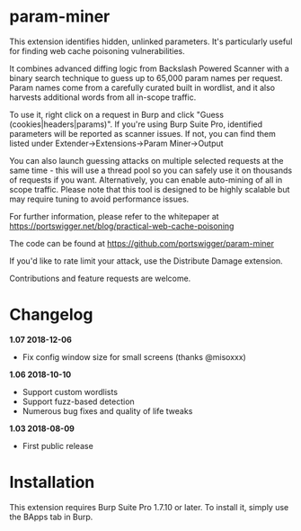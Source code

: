 # param-miner

This extension identifies hidden, unlinked parameters. It's particularly useful for finding web cache poisoning vulnerabilities.

It combines advanced diffing logic from Backslash Powered Scanner with a binary search technique to guess up to 65,000 param names per request. 
Param names come from a carefully curated built in wordlist, and it also harvests additional words from all in-scope traffic.

To use it, right click on a request in Burp and click "Guess (cookies|headers|params)". 
If you're using Burp Suite Pro, identified parameters will be reported as scanner issues. If not, you can find them listed under Extender->Extensions->Param Miner->Output

You can also launch guessing attacks on multiple selected requests at the same time - this will use a thread pool so you can safely use it on thousands of requests if you want.
Alternatively, you can enable auto-mining of all in scope traffic. Please note that this tool is designed to be highly scalable but may require tuning to avoid performance issues.

For further information, please refer to the whitepaper at https://portswigger.net/blog/practical-web-cache-poisoning

The code can be found at https://github.com/portswigger/param-miner

If you'd like to rate limit your attack, use the Distribute Damage extension.

Contributions and feature requests are welcome.

# Changelog
**1.07 2018-12-06**
 - Fix config window size for small screens (thanks @misoxxx)
 
**1.06 2018-10-10**
 - Support custom wordlists
 - Support fuzz-based detection
 - Numerous bug fixes and quality of life tweaks
 
**1.03 2018-08-09**
 - First public release

# Installation
This extension requires Burp Suite Pro 1.7.10 or later. To install it, simply use the BApps tab in Burp.

